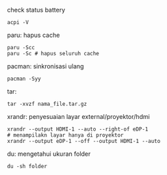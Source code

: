 
check status battery

```fish
acpi -V
```

paru: hapus cache

```fish
paru -Scc
paru -Sc # hapus seluruh cache
```

pacman: sinkronisasi ulang
```fish
pacman -Syy
```

tar:

```fish
tar -xvzf nama_file.tar.gz
```

xrandr: penyesuaian layar external/proyektor/hdmi

```fish
xrandr --output HDMI-1 --auto --right-of eDP-1
# menampilakn layar hanya di proyektor
xrandr --output eDP-1 --off --output HDMI-1 --auto
```

du: mengetahui ukuran folder

```fish
du -sh folder
```
